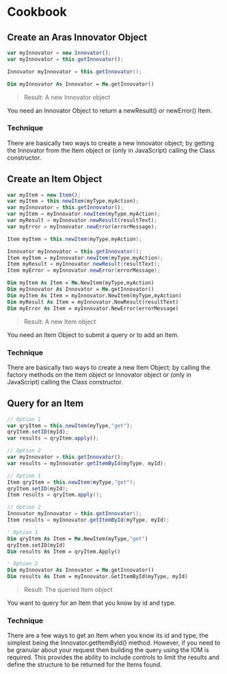 # Cookbook

<!-- 7.1 Create an Aras Innovator Object -->

## Create an Aras Innovator Object

```javascript
var myInnovator = new Innovator();
var myInnovator = this.getInnovator();
```

```csharp
Innovator myInnovator = this.getInnovator();
```

```vb
Dim myInnovator As Innovator = Me.getInnovator()
```

> Result: A new Innovator object

You need an Innovator Object to return a newResult() or newError() Item.

### Technique

There are basically two ways to create a new Innovator object; by getting the Innovator from the Item object or (only in JavaScript) calling the Class constructor.


<!-- 7.2 Create an Item Object -->

## Create an Item Object

```javascript
var myItem = new Item();
var myItem = this.newItem(myType,myAction);
var myInnovator = this.getInnovator();
var myItem = myInnovator.newItem(myType,myAction);
var myResult = myInnovator.newResult(resultText);
var myError = myInnovator.newError(errorMessage);
```

```csharp
Item myItem = this.newItem(myType,myAction);

Innovator myInnovator = this.getInnovator();
Item myItem = myInnovator.newItem(myType,myAction);
Item myResult = myInnovator.newResult(resultText);
Item myError = myInnovator.newError(errorMessage);
```

```vb
Dim myItem As Item = Me.NewItem(myType,myAction)
Dim myInnovator As Innovator = Me.getInnovator()
Dim myItem As Item = myInnovator.NewItem(myType,myAction)
Dim myResult As Item = myInnovator.NewResult(resultText)
Dim myError As Item = myInnovator.NewError(errorMessage)
```

> Result: A new Item object

You need an Item Object to submit a query or to add an Item.

### Technique

There are basically two ways to create a new Item Object; by calling the factory methods on the Item object or Innovator object or (only in JavaScript) calling the Class constructor.

<!-- 7.3 Query for an Item -->

## Query for an Item

```javascript
// Option 1
var qryItem = this.newItem(myType,"get");
qryItem.setID(myId);
var results = qryItem.apply();

// Option 2
var myInnovator = this.getInnovator();
var results = myInnovator.getItemById(myType, myId);
```

```csharp
// Option 1
Item qryItem = this.newItem(myType,"get");
qryItem.setID(myId);
Item results = qryItem.apply();

// Option 2
Innovator myInnovator = this.getInnovator();
Item results = myInnovator.getItemById(myType, myId);
```

```vb
' Option 1
Dim qryItem As Item = Me.NewItem(myType,"get")
qryItem.setID(myId)
Dim results As Item = qryItem.Apply()

' Option 2
Dim myInnovator As Innovator = Me.getInnovator()
Dim results As Item = myInnovator.GetItemById(myType, myId)
```

> Result: The queried Item object

You want to query for an Item that you know by id and type.

### Technique

There are a few ways to get an Item when you know its id and type, the simplest being the Innovator.getItemById() method. However, if you need to be granular about your request then building the query using the IOM is required. This provides the ability to include controls to limit the results and define the structure to be returned for the Items found.
